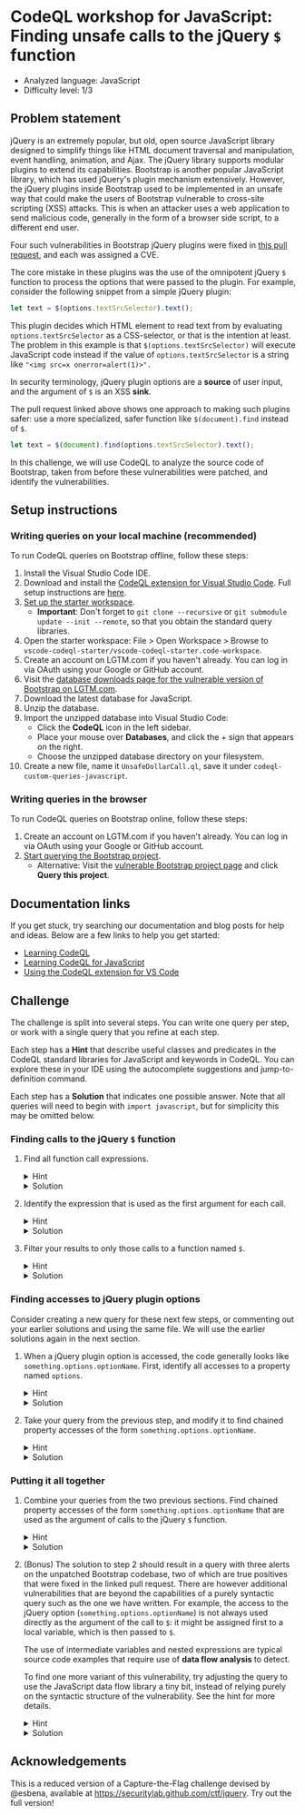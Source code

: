# CodeQL workshop for JavaScript: Finding unsafe calls to the jQuery `$` function

- Analyzed language: JavaScript
- Difficulty level: 1/3

## Problem statement

jQuery is an extremely popular, but old, open source JavaScript library designed to simplify things like HTML document traversal and manipulation, event handling, animation, and Ajax. The jQuery library supports modular plugins to extend its capabilities. Bootstrap is another popular JavaScript library, which has used jQuery's plugin mechanism extensively. However, the jQuery plugins inside Bootstrap used to be implemented in an unsafe way that could make the users of Bootstrap vulnerable to cross-site scripting (XSS) attacks. This is when an attacker uses a web application to send malicious code, generally in the form of a browser side script, to a different end user.

Four such vulnerabilities in Bootstrap jQuery plugins were fixed in [this pull request](https://github.com/twbs/bootstrap/pull/27047), and each was assigned a CVE.

The core mistake in these plugins was the use of the omnipotent jQuery `$` function to process the options that were passed to the plugin. For example, consider the following snippet from a simple jQuery plugin:

```javascript
let text = $(options.textSrcSelector).text();
```

This plugin decides which HTML element to read text from by evaluating `options.textSrcSelector` as a CSS-selector, or that is the intention at least. The problem in this example is that `$(options.textSrcSelector)` will execute JavaScript code instead if the value of `options.textSrcSelector` is a string like `"<img src=x onerror=alert(1)>".` 

In security terminology, jQuery plugin options are a **source** of user input, and the argument of `$` is an XSS **sink**.

The pull request linked above shows one approach to making such plugins safer: use a more specialized, safer function like `$(document).find` instead of `$`.
```javascript
let text = $(document).find(options.textSrcSelector).text();
```

In this challenge, we will use CodeQL to analyze the source code of Bootstrap, taken from before these vulnerabilities were patched, and identify the vulnerabilities.

## Setup instructions

### Writing queries on your local machine (recommended)

To run CodeQL queries on Bootstrap offline, follow these steps:

1. Install the Visual Studio Code IDE.
1. Download and install the [CodeQL extension for Visual Studio Code](https://codeql.github.com/docs/codeql-for-visual-studio-code/). Full setup instructions are [here](https://codeql.github.com/docs/codeql-for-visual-studio-code/setting-up-codeql-in-visual-studio-code/).
1. [Set up the starter workspace](https://codeql.github.com/docs/codeql-for-visual-studio-code/setting-up-codeql-in-visual-studio-code/#starter-workspace).
    - **Important**: Don't forget to `git clone --recursive` or `git submodule update --init --remote`, so that you obtain the standard query libraries.
1. Open the starter workspace: File > Open Workspace > Browse to `vscode-codeql-starter/vscode-codeql-starter.code-workspace`.
1. Create an account on LGTM.com if you haven't already. You can log in via OAuth using your Google or GitHub account.
1. Visit the [database downloads page for the vulnerable version of Bootstrap on LGTM.com](https://lgtm.com/projects/g/esbena/bootstrap-pre-27047/ci/#ql).
1. Download the latest database for JavaScript.
1. Unzip the database.
1. Import the unzipped database into Visual Studio Code:
    - Click the **CodeQL** icon in the left sidebar.
    - Place your mouse over **Databases**, and click the + sign that appears on the right.
    - Choose the unzipped database directory on your filesystem.
1. Create a new file, name it `UnsafeDollarCall.ql`, save it under `codeql-custom-queries-javascript`.

### Writing queries in the browser

To run CodeQL queries on Bootstrap online, follow these steps:

1. Create an account on LGTM.com if you haven't already. You can log in via OAuth using your Google or GitHub account.
1. [Start querying the Bootstrap project](https://lgtm.com/query/project:1510734246425/lang:javascript/).
    - Alternative: Visit the [vulnerable Bootstrap project page](https://lgtm.com/projects/g/esbena/bootstrap-pre-27047) and click **Query this project**.


## Documentation links
If you get stuck, try searching our documentation and blog posts for help and ideas. Below are a few links to help you get started:
- [Learning CodeQL](https://codeql.github.com/docs/codeql-overview/)
- [Learning CodeQL for JavaScript](https://codeql.github.com/docs/codeql-language-guides/codeql-for-javascript/)
- [Using the CodeQL extension for VS Code](https://codeql.github.com/docs/codeql-for-visual-studio-code/)

## Challenge
The challenge is split into several steps. You can write one query per step, or work with a single query that you refine at each step.

Each step has a **Hint** that describe useful classes and predicates in the CodeQL standard libraries for JavaScript and keywords in CodeQL. You can explore these in your IDE using the autocomplete suggestions and jump-to-definition command.

Each step has a **Solution** that indicates one possible answer. Note that all queries will need to begin with `import javascript`, but for simplicity this may be omitted below.

### Finding calls to the jQuery `$` function

1. Find all function call expressions.
    <details>
    <summary>Hint</summary>

    A function call is called a `CallExpr` in the CodeQL JavaScript library.
    </details>
     <details>
    <summary>Solution</summary>
    
    ```
    from CallExpr dollarCall
    select dollarCall
    ```
    </details>

1. Identify the expression that is used as the first argument for each call.
    <details>
    <summary>Hint</summary>

    `Expr`, `CallExpr.getArgument(int)`, `and`, `where`
    </details>
    <details>
    <summary>Solution</summary>
    
    ```
    from CallExpr dollarCall, Expr dollarArg
    where dollarArg = dollarCall.getArgument(0)
    select dollarArg
    ```
    </details>

1. Filter your results to only those calls to a function named `$`.
    <details>
    <summary>Hint</summary>

    `CallExpr.getCalleeName()`
    </details><details>
    <summary>Solution</summary>
    
    ```
    from CallExpr dollarCall, Expr dollarArg
    where
      dollarArg = dollarCall.getArgument(0) and
      dollarCall.getCalleeName() = "$"
    select dollarArg
    ```
    </details>

### Finding accesses to jQuery plugin options
Consider creating a new query for these next few steps, or commenting out your earlier solutions and using the same file. We will use the earlier solutions again in the next section.

1. When a jQuery plugin option is accessed, the code generally looks like `something.options.optionName`. First, identify all accesses to a property named `options`.
    <details>
    <summary>Hint</summary>

    Property accesses are called `PropAccess` in the CodeQL JavaScript libraries. Use `PropAccess.getPropertyName()` to identify the property.
    </details>
    <details>
    <summary>Solution</summary>
    
    ```
    from PropAccess optionsAccess
    where optionsAccess.getPropertyName() = "options"
    select optionsAccess
    ```
    </details>

1. Take your query from the previous step, and modify it to find chained property accesses of the form `something.options.optionName`.
    <details>
    <summary>Hint</summary>

    There are two property accesses here, with the second being made upon the result of the first. `PropAccess.getBase()` gives the object whose property is being accessed.
    </details>
    <details>
    <summary>Solution</summary>
    
    ```
    from PropAccess optionsAccess, PropAccess nestedOptionAccess
    where
      optionsAccess.getPropertyName() = "options" and
      nestedOptionAccess.getBase() = optionsAccess
    select nestedOptionAccess
    ```
    </details>

### Putting it all together

1. Combine your queries from the two previous sections. Find chained property accesses of the form `something.options.optionName` that are used as the argument of calls to the jQuery `$` function.
    <details>
    <summary>Hint</summary>
    Declare all the variables you need in the `from` section, and use the `and` keyword to combine all your logical conditions.
    </details>
    <details>
    <summary>Solution</summary>
    
    ```
    from CallExpr dollarCall, Expr dollarArg, PropAccess optionsAccess, PropAccess nestedOptionAccess
    where
      dollarCall.getArgument(0) = dollarArg and
      dollarCall.getCalleeName() = "$" and
      optionsAccess.getPropertyName() = "options" and
      nestedOptionAccess.getBase() = optionsAccess and
      dollarArg = nestedOptionAccess
    select dollarArg
    ```
    </details>

1. (Bonus) The solution to step 2 should result in a query with three alerts on the unpatched Bootstrap codebase, two of which are true positives that were fixed in the linked pull request. There are however additional vulnerabilities that are beyond the capabilities of a purely syntactic query such as the one we have written. For example, the access to the jQuery option (`something.options.optionName`) is not always used directly as the argument of the call to `$`: it might be assigned first to a local variable, which is then passed to `$`.

    The use of intermediate variables and nested expressions are typical source code examples that require use of **data flow analysis** to detect.

    To find one more variant of this vulnerability, try adjusting the query to use the JavaScript data flow library a tiny bit, instead of relying purely on the syntactic structure of the vulnerability. See the hint for more details.

    <details>
    <summary>Hint</summary>

    - If we have an AST node, such as an `Expr`, then [`flow()`](https://codeql.github.com/codeql-standard-libraries/javascript/semmle/javascript/AST.qll/predicate.AST$AST$ValueNode$flow.0.html) will convert it into a __data flow node__, which we can use to reason about the flow of information to/from this expression.
    - If we have a data flow node, then [`getALocalSource()`](https://codeql.github.com/codeql-standard-libraries/javascript/semmle/javascript/dataflow/DataFlow.qll/predicate.DataFlow$DataFlow$Node$getALocalSource.0.html) will give us another data flow node in the same function whose value ends up in this node.
    - If we have a data flow node, then `asExpr()` will turn it back into an AST expression, if possible.
    </details>
    <details>
    <summary>Solution</summary>
    
    ```
    from CallExpr dollarCall, Expr dollarArg, PropAccess optionsAccess, PropAccess nestedOptionAccess
    where
      dollarCall.getArgument(0) = dollarArg and
      dollarCall.getCalleeName() = "$" and
      optionsAccess.getPropertyName() = "options" and
      nestedOptionAccess.getBase() = optionsAccess and
      dollarArg.flow().getALocalSource().asExpr() = nestedOptionAccess
    select dollarArg, nestedOptionAccess
    ```
    </details>

## Acknowledgements

This is a reduced version of a Capture-the-Flag challenge devised by @esbena, available at https://securitylab.github.com/ctf/jquery. Try out the full version!
